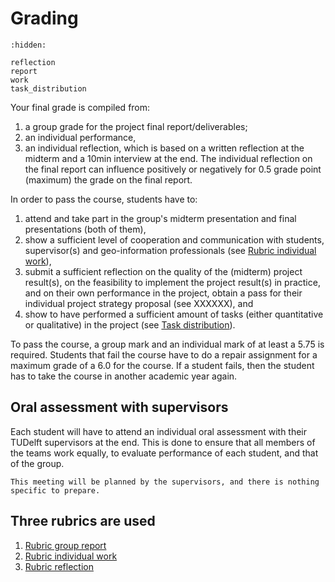 
# Grading


```{toctree}
:hidden:

reflection
report
work
task_distribution
```


Your final grade is compiled from:

1. a group grade for the project final report/deliverables;
1. an individual performance, 
1. an individual reflection, which is based on a written reflection at the midterm and a 10min interview at the end. The individual reflection on the final report can influence positively or negatively for 0.5 grade point (maximum) the grade on the final report. 

In order to pass the course, students have to:

<!-- TODO -->
1. attend and take part in the group's midterm presentation and final presentations (both of them),
2. show a sufficient level of cooperation and communication with students, supervisor(s) and geo-information professionals (see [Rubric individual work](./work.md)), 
3. submit a sufficient reflection on the quality of the (midterm) project result(s), on the feasibility to implement the project result(s) in practice, and on their own performance in the project, obtain a pass for their individual project strategy proposal (see XXXXXX), and
4. show to have performed a sufficient amount of tasks (either quantitative or qualitative) in the project (see [Task distribution](./task_distribution.md)).

To pass the course, a group mark and an individual mark of at least a 5.75 is required. Students that fail the course have to do a repair assignment for a maximum grade of a 6.0 for the course.
If a student fails, then the student has to take the course in another academic year again.

## Oral assessment with supervisors

Each student will have to attend an individual oral assessment with their TUDelft supervisors at the end.
This is done to ensure that all members of the teams work equally, to evaluate performance of each student, and that of the group.

```{note} 
This meeting will be planned by the supervisors, and there is nothing specific to prepare.
```


## Three rubrics are used

1. [Rubric group report](./report.md)
1. [Rubric individual work](./work.md)
1. [Rubric reflection](./reflection.md)

